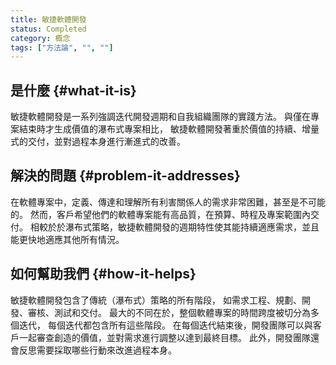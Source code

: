 ```yaml
---
title: 敏捷軟體開發
status: Completed
category: 概念
tags: ["方法論", "", ""]
---
```


## 是什麼 {#what-it-is}

敏捷軟體開發是一系列強調迭代開發週期和自我組織團隊的實踐方法。
與僅在專案結束時才生成價值的瀑布式專案相比，
敏捷軟體開發著重於價值的持續、增量式的交付，並對過程本身進行漸進式的改善。

## 解決的問題 {#problem-it-addresses}

在軟體專案中，定義、傳達和理解所有利害關係人的需求非常困難，甚至是不可能的。
然而，客戶希望他們的軟體專案能有高品質，在預算、時程及專案範圍內交付。
相較於於瀑布式策略，敏捷軟體開發的週期特性使其能持續適應需求，並且能更快地適應其他所有情況。

## 如何幫助我們 {#how-it-helps}

敏捷軟體開發包含了傳統（瀑布式）策略的所有階段，
如需求工程、規劃、開發、審核、測試和交付。
最大的不同在於，整個軟體專案的時間跨度被切分為多個迭代，
每個迭代都包含所有這些階段。
在每個迭代結束後，開發團隊可以與客戶一起審查創造的價值，並對需求進行調整以達到最終目標。
此外，開發團隊還會反思需要採取哪些行動來改進過程本身。
